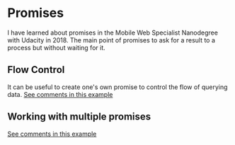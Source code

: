# Promises

I have learned about promises in the Mobile Web Specialist Nanodegree with Udacity in 2018.
The main point of promises to ask for a result to a process but without waiting for it.

## Flow Control

It can be useful to create one's own promise to control the flow of querying data.
[See comments in this example](10%20-%20Promises/chaining-promises.html)

## Working with multiple promises

[See comments in this example](10%20-%20Promises/multiple-promises.html)
